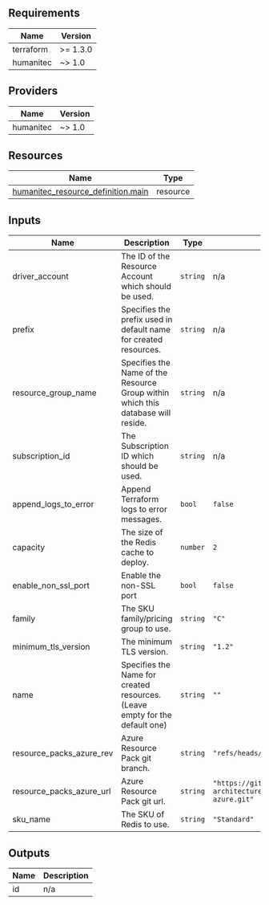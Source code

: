 <!-- BEGIN_TF_DOCS -->
## Requirements

| Name | Version |
|------|---------|
| terraform | >= 1.3.0 |
| humanitec | ~> 1.0 |

## Providers

| Name | Version |
|------|---------|
| humanitec | ~> 1.0 |

## Resources

| Name | Type |
|------|------|
| [humanitec_resource_definition.main](https://registry.terraform.io/providers/humanitec/humanitec/latest/docs/resources/resource_definition) | resource |

## Inputs

| Name | Description | Type | Default | Required |
|------|-------------|------|---------|:--------:|
| driver\_account | The ID of the Resource Account which should be used. | `string` | n/a | yes |
| prefix | Specifies the prefix used in default name for created resources. | `string` | n/a | yes |
| resource\_group\_name | Specifies the Name of the Resource Group within which this database will reside. | `string` | n/a | yes |
| subscription\_id | The Subscription ID which should be used. | `string` | n/a | yes |
| append\_logs\_to\_error | Append Terraform logs to error messages. | `bool` | `false` | no |
| capacity | The size of the Redis cache to deploy. | `number` | `2` | no |
| enable\_non\_ssl\_port | Enable the non-SSL port | `bool` | `false` | no |
| family | The SKU family/pricing group to use. | `string` | `"C"` | no |
| minimum\_tls\_version | The minimum TLS version. | `string` | `"1.2"` | no |
| name | Specifies the Name for created resources. (Leave empty for the default one) | `string` | `""` | no |
| resource\_packs\_azure\_rev | Azure Resource Pack git branch. | `string` | `"refs/heads/main"` | no |
| resource\_packs\_azure\_url | Azure Resource Pack git url. | `string` | `"https://github.com/humanitec-architecture/resource-packs-azure.git"` | no |
| sku\_name | The SKU of Redis to use. | `string` | `"Standard"` | no |

## Outputs

| Name | Description |
|------|-------------|
| id | n/a |
<!-- END_TF_DOCS -->